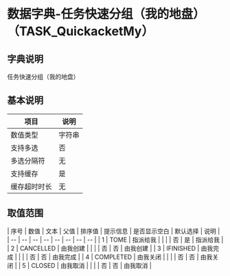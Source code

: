 # 数据字典-任务快速分组（我的地盘）（TASK_QuickacketMy）
## 字典说明
任务快速分组（我的地盘）

## 基本说明
| 项目 | 说明 |
| -- | -- |
| 数值类型 | 字符串 |
| 支持多选 | 否 |
| 多选分隔符 | 无 |
| 支持缓存 | 是 |
| 缓存超时时长 | 无 |

## 取值范围
| 序号 | 数值 | 文本 | 父值 | 排序值 | 提示信息 | 是否显示空白 | 默认选择 | 说明 |
| -- | -- | -- | -- | -- | -- | -- | -- |
| 1 | TOME | 指派给我 |  |  |  | 否 | 是 | 指派给我 |
| 2 | CANCELLED | 由我创建 |  |  |  | 否 | 否 | 由我创建 |
| 3 | IFINISHED | 由我完成 |  |  |  | 否 | 否 | 由我完成 |
| 4 | COMPLETED | 由我关闭 |  |  |  | 否 | 否 | 由我关闭 |
| 5 | CLOSED | 由我取消 |  |  |  | 否 | 否 | 由我取消 |


